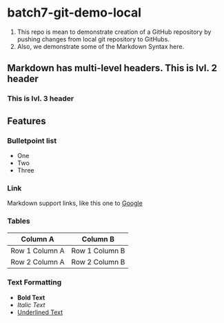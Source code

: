 # batch7-git-demo-local

1. This repo is mean to demonstrate creation of a GitHub repository by pushing changes from local git repository to GitHubs.
2. Also, we demonstrate some of the Markdown Syntax here.

## Markdown has multi-level headers. This is lvl. 2 header
### This is lvl. 3 header

## Features

### Bulletpoint list

* One
* Two
* Three

### Link

Markdown support links, like this one to [Google](https://google.com)

### Tables

| Column A       | Column B       |
|----------------|----------------|
| Row 1 Column A | Row 1 Column B |
| Row 2 Column A | Row 2 Column B |

### Text Formatting

* <b>Bold Text</b>
* <i>Italic Text</i>
* <u>Underlined Text</u>
